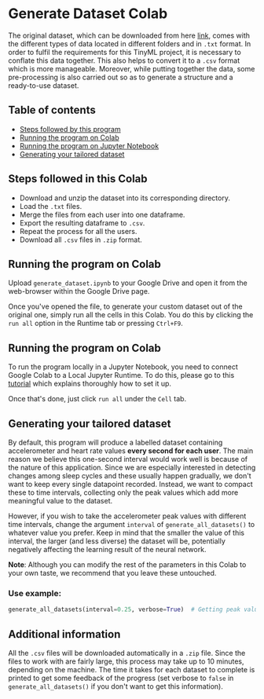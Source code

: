 # Generate Dataset Colab

The original dataset, which can be downloaded from here [link](https://www.physionet.org/content/sleep-accel/1.0.0/ "Physionet"), comes with the different types of data located in different folders and in `.txt` format. In order to fulfil the requirements for this TinyML project, it is necessary to conflate this data together. This also helps to convert it to a `.csv` format which is more manageable. Moreover, while putting together the data, some pre-processing is also carried out so as to generate a structure and a ready-to-use dataset.


## Table of contents

- [Steps followed by this program](#Steps-followed-by-this-program)
- [Running the program on Colab](#Running-the-program-on-Colab)
- [Running the program on Jupyter Notebook](#Running-the-program-on-Jupyter-Notebook)
- [Generating your tailored dataset](#Generating-your-tailored-dataset)



## Steps followed in this Colab

* Download and unzip the dataset into its corresponding directory.
* Load the `.txt` files.
* Merge the files from each user into one dataframe.
* Export the resulting dataframe to `.csv`.
* Repeat the process for all the users.
* Download all `.csv` files in `.zip` format.


## Running the program on Colab

Upload `generate_dataset.ipynb` to your Google Drive and open it from the web-browser within the Google Drive page. 

Once you've opened the file, to generate your custom dataset out of the original one, simply run all the cells in this Colab. You do this by clicking the `run all` option in the Runtime tab or pressing `Ctrl+F9`.


## Running the program on Colab

To run the program locally in a Jupyter Notebook, you need to connect Google Colab to a Local Jupyter Runtime. To do this, please go to this [tutorial](https://research.google.com/colaboratory/local-runtimes.html "Google Colaboratory") which explains thoroughly how to set it up. 

Once that's done, just click `run all` under the `Cell` tab.


## Generating your tailored dataset

By default, this program will produce a labelled dataset containing accelerometer and heart rate values **every second for each user**. The main reason we believe this one-second interval would work well is because of the nature of this application. Since we are especially interested in detecting changes among sleep cycles and these usually happen gradually, we don't want to keep every single datapoint recorded. Instead, we want to compact these to time intervals, collecting only the peak values which add more meaningful value to the dataset.

However, if you wish to take the accelerometer peak values with different time intervals, change the argument `interval` of `generate_all_datasets()` to whatever value you prefer. Keep in mind that the smaller the value of this interval, the larger (and less diverse) the dataset will be, potentially negatively affecting the learning result of the neural network.

**Note**: Although you can modify the rest of the parameters in this Colab to your own taste, we recommend that you leave these untouched.


### Use example:
~~~~~~~~~~~~~~~~~~~~~~~~~.py
generate_all_datasets(interval=0.25, verbose=True)  # Getting peak values every 250 ms. 
~~~~~~~~~~~~~~~~~~~~~~~~~

## Additional information

All the `.csv` files will be downloaded automatically in a `.zip` file. Since the files to work with are fairly large, this process may take up to 10 minutes, depending on the machine. The time it takes for each dataset to complete is printed to get some feedback of the progress (set verbose to `false` in `generate_all_datasets()` if you don't want to get this information).
